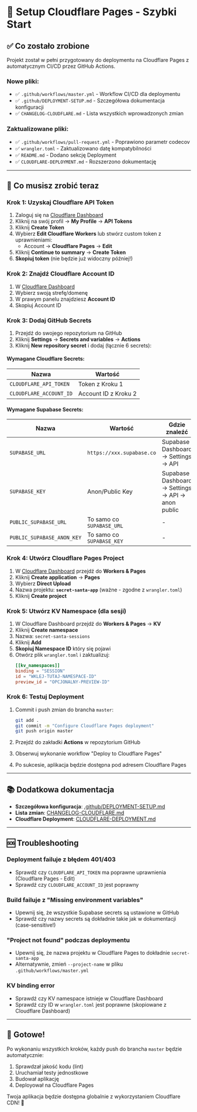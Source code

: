 # 🚀 Setup Cloudflare Pages - Szybki Start

## ✅ Co zostało zrobione

Projekt został w pełni przygotowany do deploymentu na Cloudflare Pages z automatycznym CI/CD przez GitHub Actions.

### Nowe pliki:
- ✅ `.github/workflows/master.yml` - Workflow CI/CD dla deploymentu
- ✅ `.github/DEPLOYMENT-SETUP.md` - Szczegółowa dokumentacja konfiguracji
- ✅ `CHANGELOG-CLOUDFLARE.md` - Lista wszystkich wprowadzonych zmian

### Zaktualizowane pliki:
- ✅ `.github/workflows/pull-request.yml` - Poprawiono parametr codecov
- ✅ `wrangler.toml` - Zaktualizowano datę kompatybilności
- ✅ `README.md` - Dodano sekcję Deployment
- ✅ `CLOUDFLARE-DEPLOYMENT.md` - Rozszerzono dokumentację

---

## 🎯 Co musisz zrobić teraz

### Krok 1: Uzyskaj Cloudflare API Token

1. Zaloguj się na [Cloudflare Dashboard](https://dash.cloudflare.com/)
2. Kliknij na swój profil → **My Profile** → **API Tokens**
3. Kliknij **Create Token**
4. Wybierz **Edit Cloudflare Workers** lub stwórz custom token z uprawnieniami:
   - Account → **Cloudflare Pages** → **Edit**
5. Kliknij **Continue to summary** → **Create Token**
6. **Skopiuj token** (nie będzie już widoczny później!)

### Krok 2: Znajdź Cloudflare Account ID

1. W [Cloudflare Dashboard](https://dash.cloudflare.com/)
2. Wybierz swoją strefę/domenę
3. W prawym panelu znajdziesz **Account ID**
4. Skopiuj Account ID

### Krok 3: Dodaj GitHub Secrets

1. Przejdź do swojego repozytorium na GitHub
2. Kliknij **Settings** → **Secrets and variables** → **Actions**
3. Kliknij **New repository secret** i dodaj (łącznie 6 secrets):

#### Wymagane Cloudflare Secrets:
| Nazwa | Wartość |
|-------|---------|
| `CLOUDFLARE_API_TOKEN` | Token z Kroku 1 |
| `CLOUDFLARE_ACCOUNT_ID` | Account ID z Kroku 2 |

#### Wymagane Supabase Secrets:
| Nazwa | Wartość | Gdzie znaleźć |
|-------|---------|---------------|
| `SUPABASE_URL` | `https://xxx.supabase.co` | Supabase Dashboard → Settings → API |
| `SUPABASE_KEY` | Anon/Public Key | Supabase Dashboard → Settings → API → anon public |
| `PUBLIC_SUPABASE_URL` | To samo co `SUPABASE_URL` | - |
| `PUBLIC_SUPABASE_ANON_KEY` | To samo co `SUPABASE_KEY` | - |

### Krok 4: Utwórz Cloudflare Pages Project

1. W [Cloudflare Dashboard](https://dash.cloudflare.com/) przejdź do **Workers & Pages**
2. Kliknij **Create application** → **Pages**
3. Wybierz **Direct Upload**
4. Nazwa projektu: **`secret-santa-app`** (ważne - zgodne z `wrangler.toml`)
5. Kliknij **Create project**

### Krok 5: Utwórz KV Namespace (dla sesji)

1. W Cloudflare Dashboard przejdź do **Workers & Pages** → **KV**
2. Kliknij **Create namespace**
3. Nazwa: `secret-santa-sessions`
4. Kliknij **Add**
5. **Skopiuj Namespace ID** który się pojawi
6. Otwórz plik `wrangler.toml` i zaktualizuj:
   ```toml
   [[kv_namespaces]]
   binding = "SESSION"
   id = "WKLEJ-TUTAJ-NAMESPACE-ID"
   preview_id = "OPCJONALNY-PREVIEW-ID"
   ```

### Krok 6: Testuj Deployment

1. Commit i push zmian do brancha `master`:
   ```bash
   git add .
   git commit -m "Configure Cloudflare Pages deployment"
   git push origin master
   ```

2. Przejdź do zakładki **Actions** w repozytorium GitHub
3. Obserwuj wykonanie workflow "Deploy to Cloudflare Pages"
4. Po sukcesie, aplikacja będzie dostępna pod adresem Cloudflare Pages

---

## 📚 Dodatkowa dokumentacja

- **Szczegółowa konfiguracja**: [.github/DEPLOYMENT-SETUP.md](.github/DEPLOYMENT-SETUP.md)
- **Lista zmian**: [CHANGELOG-CLOUDFLARE.md](CHANGELOG-CLOUDFLARE.md)
- **Cloudflare Deployment**: [CLOUDFLARE-DEPLOYMENT.md](CLOUDFLARE-DEPLOYMENT.md)

---

## 🆘 Troubleshooting

### Deployment failuje z błędem 401/403
- Sprawdź czy `CLOUDFLARE_API_TOKEN` ma poprawne uprawnienia (Cloudflare Pages - Edit)
- Sprawdź czy `CLOUDFLARE_ACCOUNT_ID` jest poprawny

### Build failuje z "Missing environment variables"
- Upewnij się, że wszystkie Supabase secrets są ustawione w GitHub
- Sprawdź czy nazwy secrets są dokładnie takie jak w dokumentacji (case-sensitive!)

### "Project not found" podczas deploymentu
- Upewnij się, że nazwa projektu w Cloudflare Pages to dokładnie `secret-santa-app`
- Alternatywnie, zmień `--project-name` w pliku `.github/workflows/master.yml`

### KV binding error
- Sprawdź czy KV namespace istnieje w Cloudflare Dashboard
- Sprawdź czy ID w `wrangler.toml` jest poprawne (skopiowane z Cloudflare Dashboard)

---

## 🎉 Gotowe!

Po wykonaniu wszystkich kroków, każdy push do brancha `master` będzie automatycznie:
1. Sprawdzał jakość kodu (lint)
2. Uruchamiał testy jednostkowe
3. Budował aplikację
4. Deployował na Cloudflare Pages

Twoja aplikacja będzie dostępna globalnie z wykorzystaniem Cloudflare CDN! 🚀

